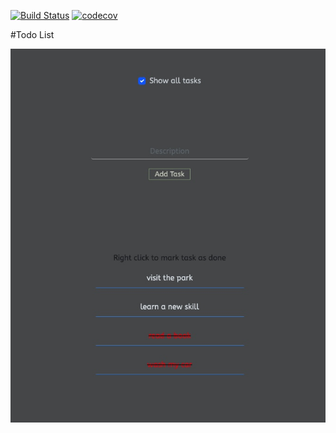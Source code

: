[![Build Status](https://app.travis-ci.com/SergejBusch/Todo_list.svg?branch=master)](https://app.travis-ci.com/SergejBusch/Todo_list)
[![codecov](https://codecov.io/gh/SergejBusch/Todo_list/branch/master/graph/badge.svg?token=4QC88JRYKM)](https://codecov.io/gh/SergejBusch/Todo_list)

#Todo List

![ScreenShot](images/121.jpeg)
